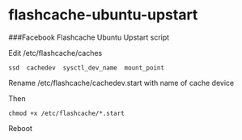 flashcache-ubuntu-upstart
=========================

###Facebook Flashcache Ubuntu Upstart script

Edit /etc/flashcache/caches

	ssd  cachedev  sysctl_dev_name  mount_point

Rename /etc/flashcache/cachedev.start with name of cache device

Then

	chmod +x /etc/flashcache/*.start

Reboot
